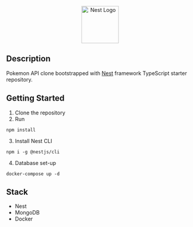 <p align="center">
  <a href="http://nestjs.com/" target="blank"><img src="https://nestjs.com/img/logo-small.svg" width="100" alt="Nest Logo" /></a>
</p>


## Description

Pokemon API clone bootstrapped with [Nest](https://github.com/nestjs/nest) framework TypeScript starter repository.

## Getting Started

1. Clone the repository
2. Run
```
npm install
```
3. Install Nest CLI
```
npm i -g @nestjs/cli
```
4. Database set-up
```
docker-compose up -d
```
## Stack
* Nest
* MongoDB
* Docker